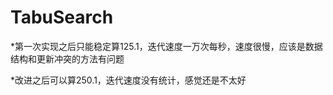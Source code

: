 # TabuSearch


 *第一次实现之后只能稳定算125.1，迭代速度一万次每秒，速度很慢，应该是数据结构和更新冲突的方法有问题
 
 
 *改进之后可以算250.1，迭代速度没有统计，感觉还是不太好
